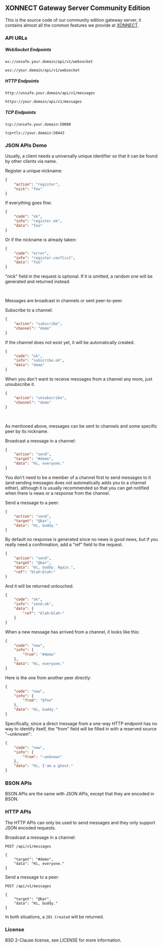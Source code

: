 ## XONNECT Gateway Server Community Edition

This is the source code of our community edition gateway server, it contains almost all the common features we provide at [XONNECT](https://xonnect.io).

### API URLs

##### WebSocket Endpoints

`ws://unsafe.your.domain/api/v1/websocket`

`wss://your.domain/api/v1/websocket`

##### HTTP Endpoints

`http://unsafe.your.domain/api/v1/messages`

`https://your.domain/api/v1/messages`

##### TCP Endpoints

`tcp://unsafe.your.domain:50080`

`tcp+tls://your.domain:50443`


### JSON APIs Demo

Usually, a client needs a universally unique identifier so that it can be found by other clients via name.

Register a unique nickname:

```json
{
    "action": "register",
    "nick": "foo"
}
```

If everything goes fine:

```json
{
    "code": "ok",
    "info": "register.ok",
    "data": "foo"
}
```

Or if the nickname is already taken:

```json
{
    "code": "error",
    "info": "register.conflict",
    "data": "foo"
}
```

"nick" field in the request is optional. If it is omitted, a random one will be generated and returned instead.

<br/>

Messages are broadcast in channels or sent peer-to-peer.

Subscribe to a channel:

```json
{
    "action": "subscribe",
    "channel": "demo"
}
```

If the channel does not exist yet, it will be automatically created.

```json
{
    "code": "ok",
    "info": "subscribe.ok",
    "data": "demo"
}
```

When you don't want to receive messages from a channel any more, just unsubscribe it.

```json
{
    "action": "unsubscribe",
    "channel": "demo"
}
```

<br/>

As mentioned above, messages can be sent to channels and some specific peer by its nickname.

Broadcast a message in a channel:

```json
{
    "action": "send",
    "target": "#demo",
    "data": "Hi, everyone."
}
```

You don't need to be a member of a channel first to send messages to it (and sending messages does _not_ automatically adds you to a channel either), although it is usually recommended so that you can get notified when there is news or a response from the channel.

Send a message to a peer:

```json
{
    "action": "send",
    "target": "@bar",
    "data": "Hi, buddy."
}
```

By default no response is generated since no news is good news, but if you really need a confirmation, add a "ref" field to the request.

```json
{
    "action": "send",
    "target": "@bar",
    "data": "Hi, buddy. Again.",
    "ref": "blah~blah~"
}
```

And it will be returned untouched.

```json
{
    "code": "ok",
    "info": "send.ok",
    "data": {
        "ref": "blah~blah~"
    }
}
```

When a new message has arrived from a channel, it looks like this:

```json
{
    "code": "new",
    "info": {
        "from": "#demo"
    },
    "data": "Hi, everyone."
}
```

Here is the one from another peer directly:

```json
{
    "code": "new",
    "info": {
        "from": "@foo"
    },
    "data": "Hi, buddy."
}
```

Specifically, since a direct message from a one-way HTTP endpoint has no way to identify itself, the "from" field will be filled in with a reserved source "~unknown":

```json
{
    "code": "new",
    "info": {
        "from": "~unknown"
    },
    "data": "Hi, I'am a ghost."
}
```

### BSON APIs

BSON APIs are the same with JSON APIs, except that they are encoded in BSON. 

### HTTP APIs

The HTTP APIs can only be used to send messages and they only support JSON encoded requests.

Broadcast a message in a channel:

```http
POST /api/v1/messages

{
    "target": "#demo",
    "data": "Hi, everyone."
}
```

Send a message to a peer:

```http
POST /api/v1/messages

{
    "target": "@bar",
    "data": "Hi, buddy."
}
```

In both situations, a `201 Created` will be returned.

### License

BSD 2-Clause license, see LICENSE for more information.
